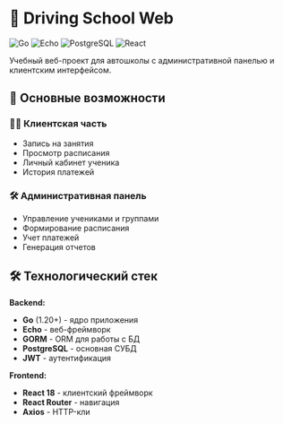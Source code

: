 # 🚗 Driving School Web

![Go](https://img.shields.io/badge/Go-1.20+-00ADD8?logo=go)
![Echo](https://img.shields.io/badge/Echo-v4-blue)
![PostgreSQL](https://img.shields.io/badge/PostgreSQL-15+-4169E1?logo=postgresql)
![React](https://img.shields.io/badge/React-18+-61DAFB?logo=react)

Учебный веб-проект для автошколы с административной панелью и клиентским интерфейсом.

## 📌 Основные возможности

### 👨‍🎓 Клиентская часть
- Запись на занятия
- Просмотр расписания
- Личный кабинет ученика
- История платежей

### 🛠 Административная панель
- Управление учениками и группами
- Формирование расписания
- Учет платежей
- Генерация отчетов

## 🛠 Технологический стек

**Backend:**
- **Go** (1.20+) - ядро приложения
- **Echo** - веб-фреймворк
- **GORM** - ORM для работы с БД
- **PostgreSQL** - основная СУБД
- **JWT** - аутентификация

**Frontend:**
- **React 18** - клиентский фреймворк
- **React Router** - навигация
- **Axios** - HTTP-кли
